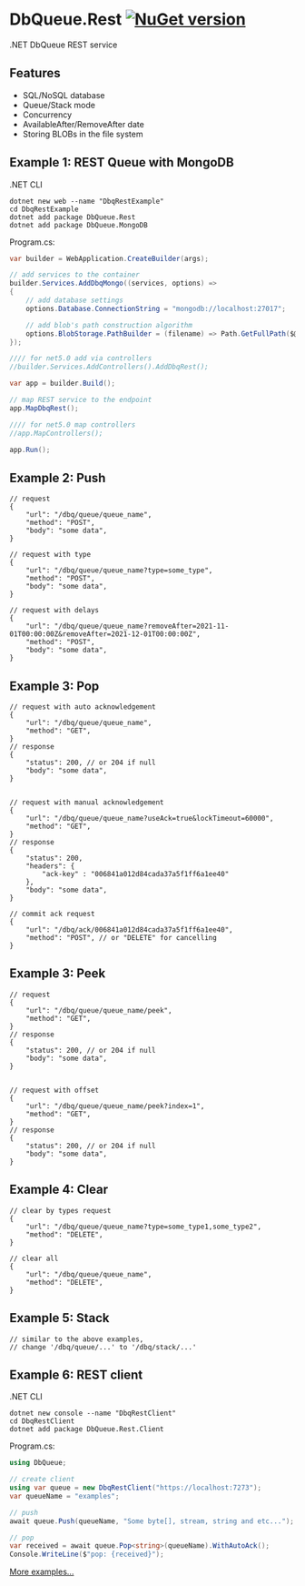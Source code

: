 # DbQueue.Rest [![NuGet version](https://badge.fury.io/nu/DbQueue.Rest.svg)](http://badge.fury.io/nu/DbQueue.Rest)
.NET DbQueue REST service


## Features
* SQL/NoSQL database
* Queue/Stack mode
* Concurrency
* AvailableAfter/RemoveAfter date
* Storing BLOBs in the file system


## Example 1: REST Queue with MongoDB
.NET CLI
```
dotnet new web --name "DbqRestExample"
cd DbqRestExample
dotnet add package DbQueue.Rest
dotnet add package DbQueue.MongoDB
```

Program.cs:
```C#
var builder = WebApplication.CreateBuilder(args);

// add services to the container
builder.Services.AddDbqMongo((services, options) =>
{
    // add database settings 
    options.Database.ConnectionString = "mongodb://localhost:27017";

    // add blob's path construction algorithm 
    options.BlobStorage.PathBuilder = (filename) => Path.GetFullPath($@"_blob\{DateTime.Now:yyyy\\MM\\dd}\{filename}");
});

//// for net5.0 add via controllers
//builder.Services.AddControllers().AddDbqRest();

var app = builder.Build();

// map REST service to the endpoint
app.MapDbqRest();

//// for net5.0 map controllers
//app.MapControllers();

app.Run();
```


## Example 2: Push
```
// request
{
    "url": "/dbq/queue/queue_name",
    "method": "POST",
    "body": "some data",
}

// request with type
{
    "url": "/dbq/queue/queue_name?type=some_type",
    "method": "POST",
    "body": "some data",
}

// request with delays
{
    "url": "/dbq/queue/queue_name?removeAfter=2021-11-01T00:00:00Z&removeAfter=2021-12-01T00:00:00Z",
    "method": "POST",
    "body": "some data",
}
```


## Example 3: Pop
```
// request with auto acknowledgement
{
    "url": "/dbq/queue/queue_name",
    "method": "GET",
}
// response
{
    "status": 200, // or 204 if null
    "body": "some data",
}


// request with manual acknowledgement
{
    "url": "/dbq/queue/queue_name?useAck=true&lockTimeout=60000",
    "method": "GET",
}
// response
{
    "status": 200,
    "headers": { 
        "ack-key" : "006841a012d84cada37a5f1ff6a1ee40"
    },
    "body": "some data",
}

// commit ack request
{
    "url": "/dbq/ack/006841a012d84cada37a5f1ff6a1ee40",
    "method": "POST", // or "DELETE" for cancelling
}
```


## Example 3: Peek
```
// request
{
    "url": "/dbq/queue/queue_name/peek",
    "method": "GET",
}
// response
{
    "status": 200, // or 204 if null
    "body": "some data",
}


// request with offset
{
    "url": "/dbq/queue/queue_name/peek?index=1",
    "method": "GET",
}
// response
{
    "status": 200, // or 204 if null
    "body": "some data",
}
```


## Example 4: Clear
```
// clear by types request
{
    "url": "/dbq/queue/queue_name?type=some_type1,some_type2",
    "method": "DELETE",
}

// clear all
{
    "url": "/dbq/queue/queue_name",
    "method": "DELETE",
}
```


## Example 5: Stack
```
// similar to the above examples,
// change '/dbq/queue/...' to '/dbq/stack/...'
```


## Example 6: REST client
.NET CLI
```
dotnet new console --name "DbqRestClient"
cd DbqRestClient
dotnet add package DbQueue.Rest.Client
```

Program.cs:
```C#
using DbQueue;

// create client
using var queue = new DbqRestClient("https://localhost:7273");
var queueName = "examples";

// push
await queue.Push(queueName, "Some byte[], stream, string and etc...");

// pop
var received = await queue.Pop<string>(queueName).WithAutoAck();
Console.WriteLine($"pop: {received}");
```

[More examples...](https://github.com/mustaddon/DbQueue/tree/main/Examples/)
